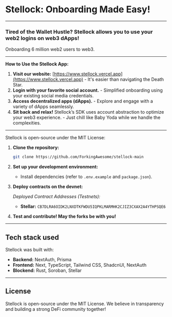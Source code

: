 # Stellock: Onboarding Made Easy!

---

### Tired of the Wallet Hustle? Stellock allows you to use your web2 logins on web3 dApps!

Onboarding 6 million web2 users to web3.

---

**How to Use the Stellock App:**

1. **Visit our website:** [https://www.stellock.vercel.app](https://www.stellock.vercel.app) - It's easier than navigating the Death Star.
2. **Login with your favorite social account.** - Simplified onboarding using your existing social media credentials.
3. **Access decentralized apps (dApps).** - Explore and engage with a variety of dApps seamlessly.
4. **Sit back and relax!** Stellock’s SDK uses account abstraction to optimize your web3 experience. - Just chill like Baby Yoda while we handle the complexities.

---

Stellock is open-source under the MIT License:

1. **Clone the repository:**

    ```sh
    git clone https://github.com/ForkingAwesome/stellock-main
    ```

2. **Set up your development environment:**
    
    - Install dependencies (refer to `.env.example` and `package.json`).

3. **Deploy contracts on the devnet:**
    
    *Deployed Contract Addresses (Testnets):*

    - **Stellar:** `CB7DLRA6OIDK2LNXDTKFWDU5IQPKLMARMHK2CJIZ3CXAX2A4YTHPSQE6`
 
4. **Test and contribute! May the forks be with you!**

---

## **Tech stack used**

Stellock was built with:
- **Backend:** NextAuth, Prisma
- **Frontend:** Next, TypeScript, Tailwind CSS, ShadcnUI, NextAuth
- **Blockend:** Rust, Soroban, Stellar

---

## **License**

Stellock is open-source under the MIT License. We believe in transparency and building a strong DeFi community together!

